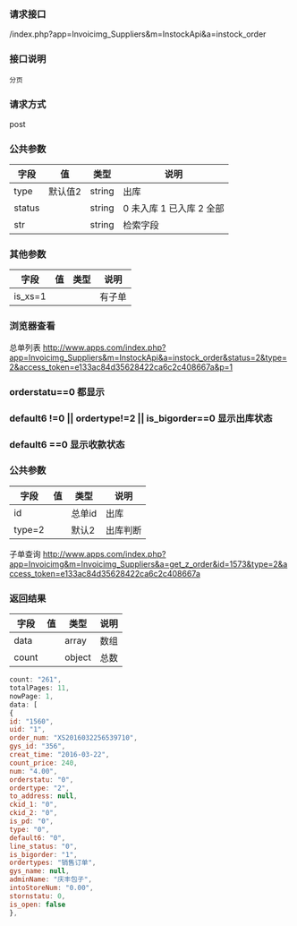 ### **请求接口**
/index.php?app=Invoicimg_Suppliers&m=InstockApi&a=instock_order

### **接口说明**
`分页`

### **请求方式**
post

### **公共参数** 
|字段       |值             |类型    |说明           |
| --------- |--------      |--------|--------       |
|type       | 默认值2   |string |出库|
|status  |          |string | 0 未入库 1 已入库 2 全部  |
|str  |          |string | 检索字段  |

### **其他参数**
|字段       |值             |类型    |说明           |
| --------- |--------      |--------|--------       |
|is_xs=1       |    | |有子单|
### **浏览器查看**
总单列表  http://www.apps.com/index.php?app=Invoicimg_Suppliers&m=InstockApi&a=instock_order&status=2&type=2&access_token=e133ac84d35628422ca6c2c408667a&p=1

### **orderstatu==0 都显示**
### **default6 !=0 || ordertype!=2 || is_bigorder==0 显示出库状态**
### **default6 ==0 显示收款状态**

### **公共参数** 
|字段       |值             |类型    |说明           |
| --------- |--------      |--------|--------       |
|id       |    |总单id |出库|
|type=2       |    |默认2 |出库判断|
子单查询  http://www.apps.com/index.php?app=Invoicimg&m=Invoicimg_Suppliers&a=get_z_order&id=1573&type=2&access_token=e133ac84d35628422ca6c2c408667a



### **返回结果**
|字段       |值             |类型    |说明           |
| --------- |--------      |--------|--------       |
|data    |         | array |数组 |
|count|         | object | 总数 |

``` javascript
count: "261",
totalPages: 11,
nowPage: 1,
data: [
{
id: "1560",
uid: "1",
order_num: "XS2016032256539710",
gys_id: "356",
creat_time: "2016-03-22",
count_price: 240,
num: "4.00",
orderstatu: "0",
ordertype: "2",
to_address: null,
ckid_1: "0",
ckid_2: "0",
is_pd: "0",
type: "0",
default6: "0",
line_status: "0",
is_bigorder: "1",
ordertypes: "销售订单",
gys_name: null,
adminName: "庆丰包子",
intoStoreNum: "0.00",
stornstatu: 0,
is_open: false
},